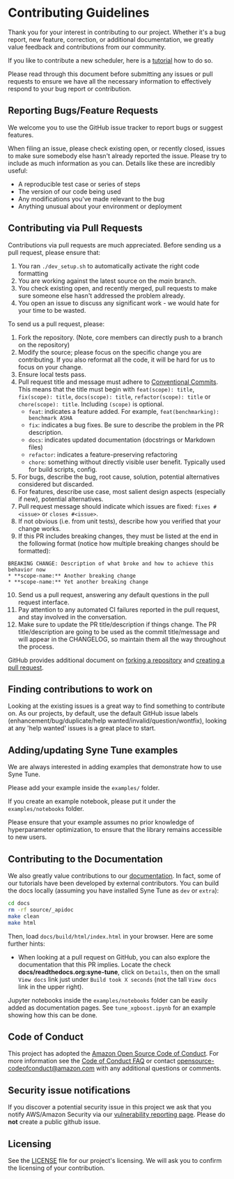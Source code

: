 # Contributing Guidelines

Thank you for your interest in contributing to our project. Whether it's a bug report, new feature, correction, or additional
documentation, we greatly value feedback and contributions from our community.

If you like to contribute a new scheduler, here is a
[tutorial](docs/tutorials/developer/README.md) how to do so.

Please read through this document before submitting any issues or pull requests to ensure we have all the necessary
information to effectively respond to your bug report or contribution.


## Reporting Bugs/Feature Requests

We welcome you to use the GitHub issue tracker to report bugs or suggest features.

When filing an issue, please check existing open, or recently closed, issues to make sure somebody else hasn't already
reported the issue. Please try to include as much information as you can. Details like these are incredibly useful:

* A reproducible test case or series of steps
* The version of our code being used
* Any modifications you've made relevant to the bug
* Anything unusual about your environment or deployment


## Contributing via Pull Requests

Contributions via pull requests are much appreciated. Before sending us a pull request, please ensure that:

1. You ran `./dev_setup.sh` to automatically activate the right code formatting
2. You are working against the latest source on the *main* branch.
3. You check existing open, and recently merged, pull requests to make sure someone else hasn't addressed the problem already.
4. You open an issue to discuss any significant work - we would hate for your time to be wasted.

To send us a pull request, please:

1. Fork the repository. (Note, core members can directly push to a branch on the repository)
2. Modify the source; please focus on the specific change you are contributing. If you also reformat all the code, it will be hard for us to focus on your change.
3. Ensure local tests pass.
4. Pull request title and message must adhere to [Conventional Commits](https://www.conventionalcommits.org). This means that the title must begin with `feat(scope): title`, `fix(scope): title`, `docs(scope): title`, `refactor(scope): title` or `chore(scope): title`. Including `(scope)` is optional.
    * `feat`: indicates a feature added. For example, `feat(benchmarking): benchmark ASHA` 
    * `fix`: indicates a bug fixes. Be sure to describe the problem in the PR description.
    * `docs`: indicates updated documentation (docstrings or Markdown files)
    * `refactor`: indicates a feature-preserving refactoring
    * `chore`: something without directly visible user benefit. Typically used for build scripts, config.
5. For bugs, describe the bug, root cause, solution, potential alternatives considered but discarded.
6. For features, describe use case, most salient design aspects (especially if new), potential alternatives.
7. Pull request message should indicate which issues are fixed: `fixes #<issue>` or `closes #<issue>`.
8. If not obvious (i.e. from unit tests), describe how you verified that your change works.
9. If this PR includes breaking changes, they must be listed at the end in the following format
  (notice how multiple breaking changes should be formatted):

  ```
  BREAKING CHANGE: Description of what broke and how to achieve this behavior now
  * **scope-name:** Another breaking change
  * **scope-name:** Yet another breaking change
  ```
10. Send us a pull request, answering any default questions in the pull request interface.
11. Pay attention to any automated CI failures reported in the pull request, and stay involved in the conversation.
12. Make sure to update the PR title/description if things change. The PR title/description are going to be used as the commit title/message and will appear in the CHANGELOG, so maintain them all the way throughout the process.


GitHub provides additional document on [forking a repository](https://help.github.com/articles/fork-a-repo/) and
[creating a pull request](https://help.github.com/articles/creating-a-pull-request/).


## Finding contributions to work on

Looking at the existing issues is a great way to find something to contribute on. As our
projects, by default, use the default GitHub issue labels
(enhancement/bug/duplicate/help wanted/invalid/question/wontfix), looking at any
'help wanted' issues is a great place to start.

## Adding/updating Syne Tune examples

We are always interested in adding examples that demonstrate how to use Syne Tune.

Please add your example inside the `examples/` folder. 

If you create an example notebook, please put it under the `examples/notebooks` folder.

Please ensure that your example assumes no prior knowledge of hyperparameter optimization, to ensure that the library remains accessible to new users. 


## Contributing to the Documentation

We also greatly value contributions to our [documentation](https://github.com/awslabs/syne-tune/tree/main/docs/source).
In fact, some of our tutorials have been developed by external contributors. You
can build the docs locally (assuming you have installed Syne Tune as `dev` or
`extra`):

```bash
cd docs
rm -rf source/_apidoc
make clean
make html
```

Then, load `docs/build/html/index.html` in your browser. Here are some further
hints:

* When looking at a pull request on GitHub, you can also explore the documentation
  that this PR implies. Locate the check **docs/readthedocs.org:syne-tune**, click
  on `Details`, then on the small `View docs` link just under `Build took X seconds`
  (not the tall `View docs` link in the upper right).


Jupyter notebooks inside the `examples/notebooks` folder can be easily added as documentation pages. 
See `tune_xgboost.ipynb` for an example showing how this can be done. 


## Code of Conduct

This project has adopted the [Amazon Open Source Code of Conduct](https://aws.github.io/code-of-conduct).
For more information see the [Code of Conduct FAQ](https://aws.github.io/code-of-conduct-faq) or contact
opensource-codeofconduct@amazon.com with any additional questions or comments.


## Security issue notifications

If you discover a potential security issue in this project we ask that you notify AWS/Amazon Security via our [vulnerability reporting page](http://aws.amazon.com/security/vulnerability-reporting/). Please do **not** create a public github issue.


## Licensing

See the [LICENSE](LICENSE) file for our project's licensing. We will ask you to confirm the licensing of your contribution.
